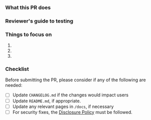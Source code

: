 

### What this PR does

<!-- Please describe what changes this PR introduces and why they're needed. -->

### Reviewer's guide to testing

<!-- If this PR changes functionality, please list out steps to test your changes. This helps reviewers verify your changes are correct. -->

### Things to focus on

1. <!-- Focus on a particular file -->
2. <!-- Is the test case correct? -->
3. <!-- Etc. -->

### Checklist

Before submitting the PR, please consider if any of the following are needed:

- [ ] Update `CHANGELOG.md` if the changes would impact users
- [ ] Update `README.md`, if appropriate.
- [ ] Update any relevant pages in `/docs`, if necessary
- [ ] For security fixes, the [Disclosure Policy](https://) must be followed.
